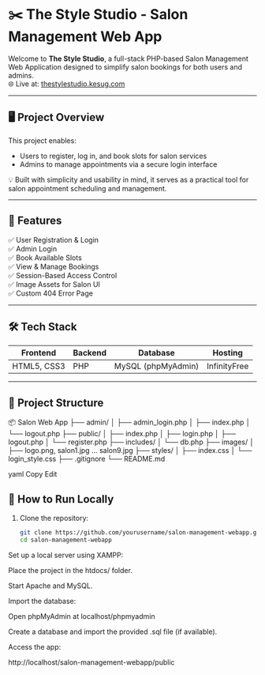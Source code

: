 # ✂️ The Style Studio - Salon Management Web App

Welcome to **The Style Studio**, a full-stack PHP-based Salon Management Web Application designed to simplify salon bookings for both users and admins.  
🌐 Live at: [thestylestudio.kesug.com](http://thestylestudio.kesug.com)

---

## 🖥️ Project Overview

This project enables:
- Users to register, log in, and book slots for salon services
- Admins to manage appointments via a secure login interface

💡 Built with simplicity and usability in mind, it serves as a practical tool for salon appointment scheduling and management.

---

## 📌 Features

✅ User Registration & Login  
✅ Admin Login  
✅ Book Available Slots  
✅ View & Manage Bookings  
✅ Session-Based Access Control  
✅ Image Assets for Salon UI  
✅ Custom 404 Error Page

---

## 🛠️ Tech Stack

| Frontend | Backend | Database | Hosting |
|----------|---------|----------|---------|
| HTML5, CSS3 | PHP | MySQL (phpMyAdmin) | InfinityFree |

---

## 📁 Project Structure

📦 Salon Web App
├── admin/
│ ├── admin_login.php
│ ├── index.php
│ └── logout.php
├── public/
│ ├── index.php
│ ├── login.php
│ ├── logout.php
│ └── register.php
├── includes/
│ └── db.php
├── images/
│ ├── logo.png, salon1.jpg ... salon9.jpg
├── styles/
│ ├── index.css
│ └── login_style.css
├── .gitignore
└── README.md

yaml
Copy
Edit

## 🧪 How to Run Locally

1. Clone the repository:
   ```bash
   git clone https://github.com/yourusername/salon-management-webapp.git
   cd salon-management-webapp

Set up a local server using XAMPP:

Place the project in the htdocs/ folder.

Start Apache and MySQL.

Import the database:

Open phpMyAdmin at localhost/phpmyadmin

Create a database and import the provided .sql file (if available).

Access the app:

http://localhost/salon-management-webapp/public
